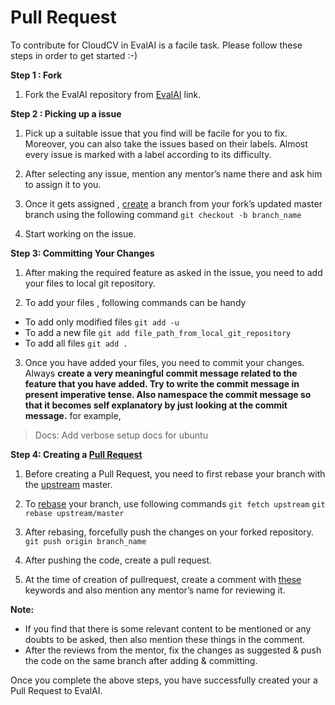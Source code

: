 # Pull Request

To contribute for CloudCV in EvalAI is a facile task. Please follow these steps in order to get started :-)

**Step 1 : Fork**

1. Fork the EvalAI repository from [EvalAI](https://github.com/Cloud-CV/EvalAI) link.

**Step 2 : Picking up a issue**

1. Pick up a suitable issue that you find will be facile for you to fix. Moreover, you can also 
take the issues based on their labels. Almost every issue is marked with a label according to its difficulty.

2. After selecting any issue, mention any mentor’s name there and ask him to assign it to you.

3. Once it gets assigned , [create](https://git-scm.com/docs/git-checkout) a branch from your fork’s updated master branch using the following command
`git checkout -b branch_name`

4. Start working on the issue.

**Step 3: Committing Your Changes**

1. After making the required feature as asked in the issue, you need to add your files to local git repository.

2. To add your files , following commands can be handy

- To add only modified files `git add -u`
- To add a new file `git add file_path_from_local_git_repository`
- To add all files `git add .`

3. Once you have added your files, you need to commit your changes. Always **create a very meaningful commit message related to the feature that you have added. Try to write the commit message in present imperative tense. Also namespace the commit message so that it becomes self explanatory by just looking at the commit message.**
for example, 
> Docs: Add verbose setup docs for ubuntu

**Step 4: Creating a [Pull Request](https://help.github.com/articles/about-pull-requests/)**

1. Before creating a Pull Request, you need to first rebase your branch with the [upstream](http://stackoverflow.com/questions/9257533/what-is-the-difference-between-origin-and-upstream-on-github) master.

2. To [rebase](https://git-scm.com/book/en/v2/Git-Branching-Rebasing) your branch, use following commands
`git fetch upstream`
`git rebase upstream/master`

3. After rebasing, forcefully push the changes on your forked repository.
`git push origin branch_name`

4. After pushing the code, create a pull request.

5. At the time of creation of pullrequest, create a comment with [these](https://help.github.com/articles/closing-issues-via-commit-messages/) keywords and also mention any mentor’s name for reviewing it.

**Note:** 

- If you find that there is some relevant content to be mentioned or any doubts to be asked, then also mention these things in the comment.
- After the reviews from the mentor, fix the changes as suggested & push the code on the same branch after adding & committing.

Once you complete the above steps, you have successfully created your a Pull Request to EvalAI.

